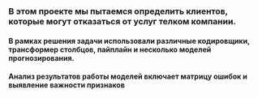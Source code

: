 ### В этом проекте мы пытаемся определить клиентов, которые могут отказаться от услуг телком компании. 
#### В рамках решения задачи использовали различные кодировщики, трансформер столбцов, пайплайн и несколько моделей прогнозирования. 
#### Анализ результатов работы моделей включает матрицу ошибок и выявление важности признаков
